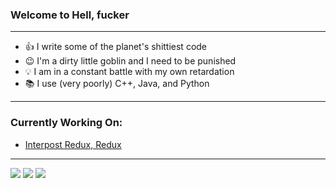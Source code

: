 ### Welcome to Hell, fucker
***
- 👍 I write some of the planet's shittiest code 
- 😉 I'm a dirty little goblin and I need to be punished 
- 💡 I am in a constant battle with my own retardation 
- 📚 I use (very poorly) C++, Java, and Python 
***
### Currently Working On:

- <a href="https://github.com/Worker-Man-TBS/Interpost-Redux-Redux">Interpost Redux, Redux</a>
***
<img src="https://img.shields.io/badge/-C++-00599C?logo=html5&logoColor=fff"> <img src="https://img.shields.io/badge/-Java-007396?logo=html5&logoColor=fff"> <img src="https://img.shields.io/badge/-Python-3776AB?logo=html5&logoColor=fff">
